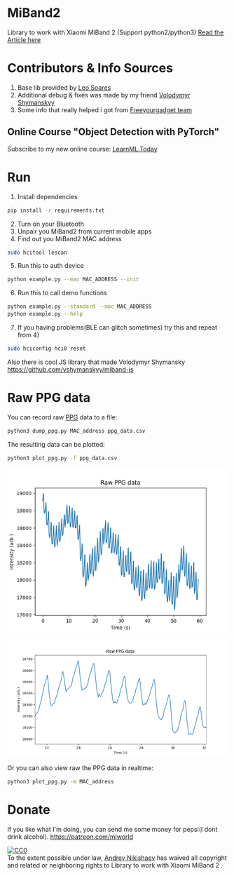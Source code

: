 # MiBand2
Library to work with Xiaomi MiBand 2 (Support python2/python3)
[Read the Article here](https://medium.com/@a.nikishaev/how-i-hacked-xiaomi-miband-2-to-control-it-from-linux-a5bd2f36d3ad)

# Contributors & Info Sources
1) Base lib provided by [Leo Soares](https://github.com/leojrfs/miband2)
2) Additional debug & fixes was made by my friend [Volodymyr Shymanskyy](https://github.com/vshymanskyy/miband2-python-test)
3) Some info that really helped i got from [Freeyourgadget team](https://github.com/Freeyourgadget/Gadgetbridge/tree/master/app/src/main/java/nodomain/freeyourgadget/gadgetbridge/service/devices/huami/miband2)

## Online Course "Object Detection with PyTorch"
Subscribe to my new online course: [LearnML.Today](http://learnml.today/)

# Run 

1) Install dependencies
```sh
pip install -r requirements.txt
```
2) Turn on your Bluetooth
3) Unpair you MiBand2 from current mobile apps
4) Find out you MiBand2 MAC address
```sh
sudo hcitool lescan
```
5) Run this to auth device
```sh
python example.py --mac MAC_ADDRESS --init
```
6) Run this to call demo functions
```sh
python example.py --standard --mac MAC_ADDRESS
python example.py --help
```
7) If you having problems(BLE can glitch sometimes) try this and repeat from 4)
```sh
sudo hciconfig hci0 reset
```
Also there is cool JS library that made Volodymyr Shymansky https://github.com/vshymanskyy/miband-js

# Raw PPG data

You can record raw [PPG](https://en.wikipedia.org/wiki/Photoplethysmogram) data to a file:
```sh
python3 dump_ppg.py MAC_address ppg_data.csv
```

The resulting data can be plotted:
```sh
python3 plot_ppg.py -f ppg_data.csv
```

![Raw Data](/raw_ppg.png)

![Raw Data Zoomed in](/raw_ppg_zoom.png)

Or you can also view raw the PPG data in realtime:

```sh
python3 plot_ppg.py -m MAC_address
```

# Donate
If you like what I'm doing, you can send me some money for pepsi(I dont drink alcohol). https://patreon.com/mlworld

<p xmlns:dct="http://purl.org/dc/terms/">
  <a rel="license"
     href="http://creativecommons.org/publicdomain/zero/1.0/">
    <img src="http://i.creativecommons.org/p/zero/1.0/88x31.png" style="border-style: none;" alt="CC0" />
  </a>
  <br />
  To the extent possible under law,
  <a rel="dct:publisher"
     href="http://medium.com/@a.nikishaev">
    <span property="dct:title">Andrey Nikishaev</span></a>
  has waived all copyright and related or neighboring rights to
  <span property="dct:title">Library to work with Xiaomi MiBand 2 </span>.
</p>
